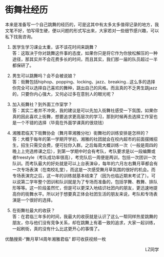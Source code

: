 # 街舞社经历

本来是准备写一个自己跳舞的经历的，可是这其中有太多太多值得记录的地方，我文笔不好，怕写得生硬，便以问题的形式写出来，大家若对一些细节感兴趣，可以私下找我咨询。

1. 医学生学习课业太重，该不该花时间来跳舞？    
    答：这取决于你对跳舞这件事的态度，如果你只是将它作为你放松解压的一种途径，那其实并不会花费多长的时间，而且其实，我们那一届的队员超过一半都保研了。

2. 男生可以跳舞吗？会不会被说娘？    
    答：街舞包括hiphop、popping、locking、jazz、breaking...这么多的选择你完全可以选择自己喜欢的舞种，跳出自己的风格。而且真的不乏男生跳jazz的，只要你内心强大，又何必过多在意别人的眼光呢？

3. 加入街舞社？到外面工作室学？    
    答：其实二者并不冲突，我的建议是可以先加入街舞社感受一下氛围，如果你真的因此喜欢上街舞，想要追求更高层次的学习，那到时候再去选择工作室也是一个不错的选择（毕竟在外面学课真的很烧钱）

4. 湘雅君临天下街舞协会（舞月草湘雅分社）街舞社的训练安排是怎样的？    
    答：大概于每年的第一学期开学初，湘雅的社团就会在校内超市的前面摆摊招生，招生只需交会费，便可拉你入群。之后每周大概训练一次（一般是周四的晚上上完选修课之后），到第一学期中时会有考队，考队要求是以一段编舞或者freestyle（考队成功率很高），考完队后一周便是两训，包括一次团训一次队训。而考队最大的好处就是可以上台表演😃，每年的六月左右舞月草都会有一次专场表演（在南校礼堂），而这是一次感受舞月草氛围的很好的机会。而专场表演完之后，这一年的训练就基本结束了（因为也临近期末考试了）。可以说第二学年整个团训和队训就是为了专场而准备的，包括学舞、教舞、排队形等等。这一阶段虽然忙，但是可以更深入地结识社团内的朋友，更迅速地提高你的街舞水平。所以对于想要真正体会社团生活的朋友来说，考队和专场表演是一个很好的选择。

5. 在街舞社最大的收获？    
    答：在君临三年多的时间，我最大的收获就是认识了这么一帮同样热爱跳舞的朋友，你与他们没有竞争关系，却在跳舞上有着一致的追求，大家一起训练，一起刷街，真的没有什么比这更开心的事情了。

优酷搜索-“舞月草14周年湘雅君临” 即可收获视频一枚

<p align="right">LZ同学</p>